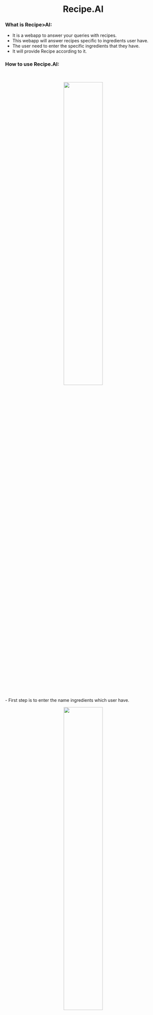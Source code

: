 <div align="center">
  <h1>Recipe.AI</h1>
</div>

### What is Recipe>AI:
- It is a webapp to answer your queries with recipes.
- This webapp will answer recipes specific to ingredients user have.
- The user need to enter the specific ingredients that they have.
- It will provide Recipe according to it.
  
### How to use Recipe.AI:
<br>
    <p align="center">
      <img src="Images/Wallet Connect.png" height=50% width=50%>
    </p>
  <br>
- First step is to enter the name ingredients which user have.
  <br>
    <p align="center">
      <img src="Images/Wallet Connect.png" height=50% width=50%>
    </p>
  <br>
- Then the bot will provide the recipe according to it.
  <br>
    <p align="center">
      <img src="Images/Document.png" height=50% width=50%>
    </p>
  <br>


#### Fronted

```
Typescript
Tailwind CSS
Chakra UI
Rainbowkit
Wagmi
```

#### Backend

```
Solidity
Web3 Storage
5irechain
```
